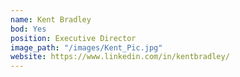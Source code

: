 ```yaml
---
name: Kent Bradley
bod: Yes
position: Executive Director
image_path: "/images/Kent_Pic.jpg"
website: https://www.linkedin.com/in/kentbradley/
---
```

